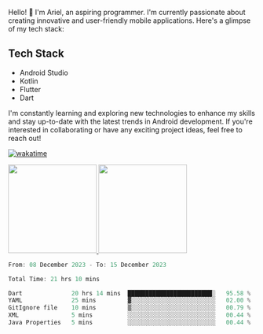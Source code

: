 Hello! 👋 I'm Ariel, an aspiring programmer. I'm currently passionate about creating innovative and user-friendly mobile applications. Here's a glimpse of my tech stack:

## Tech Stack

- Android Studio
- Kotlin
- Flutter
- Dart

I'm constantly learning and exploring new technologies to enhance my skills and stay up-to-date with the latest trends in Android development. If you're interested in collaborating or have any exciting project ideas, feel free to reach out!

[![wakatime](https://wakatime.com/badge/user/3a9424b2-a7e9-45b1-b004-c0da731ae6d1.svg)](https://wakatime.com/@3a9424b2-a7e9-45b1-b004-c0da731ae6d1)

<p align="left">
<a href="https://github.com/MattRiel">
  <img height="180em" src="https://github-readme-stats-eight-theta.vercel.app/api?username=MattRiel&show_icons=true&theme=dark&include_all_commits=true&count_private=true"/>
  <img height="180em" src="https://github-readme-stats-eight-theta.vercel.app/api/top-langs/?username=MattRiel&layout=compact&langs_count=8&theme=dark"/>
</a>
</p>

<!-- <img width="63.5%" src="https://github-readme-stats.vercel.app/api/wakatime?username=arielmatius&layuout=compact&theme=nightowl&v=2&hide_border=true" alt="Wakatime Stats" /> -->


<!--START_SECTION:waka-->

```dart
From: 08 December 2023 - To: 15 December 2023

Total Time: 21 hrs 10 mins

Dart              20 hrs 14 mins  ████████████████████████░   95.58 %
YAML              25 mins         ▓░░░░░░░░░░░░░░░░░░░░░░░░   02.00 %
GitIgnore file    10 mins         ▒░░░░░░░░░░░░░░░░░░░░░░░░   00.79 %
XML               5 mins          ░░░░░░░░░░░░░░░░░░░░░░░░░   00.44 %
Java Properties   5 mins          ░░░░░░░░░░░░░░░░░░░░░░░░░   00.44 %
```

<!--END_SECTION:waka-->

